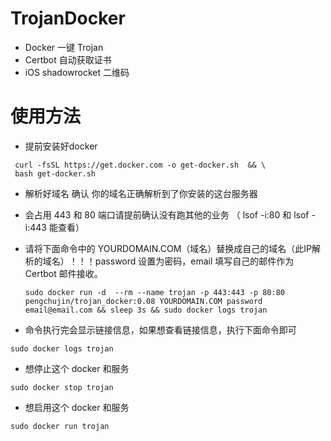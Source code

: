 # TrojanDocker

* Docker 一键  Trojan
* Certbot 自动获取证书
* iOS shadowrocket 二维码

# 使用方法

- 提前安装好docker

```shell
 curl -fsSL https://get.docker.com -o get-docker.sh  && \
 bash get-docker.sh
```

- 解析好域名 确认 你的域名正确解析到了你安装的这台服务器

- 会占用 443 和 80 端口请提前确认没有跑其他的业务 （ lsof -i:80 和 lsof -i:443 能查看）

- 请将下面命令中的 YOURDOMAIN.COM（域名）替换成自己的域名（此IP解析的域名）！！！password 设置为密码，email 填写自己的邮件作为 Certbot 邮件接收。

  ```
  sudo docker run -d  --rm --name trojan -p 443:443 -p 80:80 pengchujin/trojan_docker:0.08 YOURDOMAIN.COM password email@email.com && sleep 3s && sudo docker logs trojan
  ```

- 命令执行完会显示链接信息，如果想查看链接信息，执行下面命令即可

```
sudo docker logs trojan
```

- 想停止这个 docker 和服务

```
sudo docker stop trojan
```
- 想启用这个 docker 和服务
```
sudo docker run trojan
```
